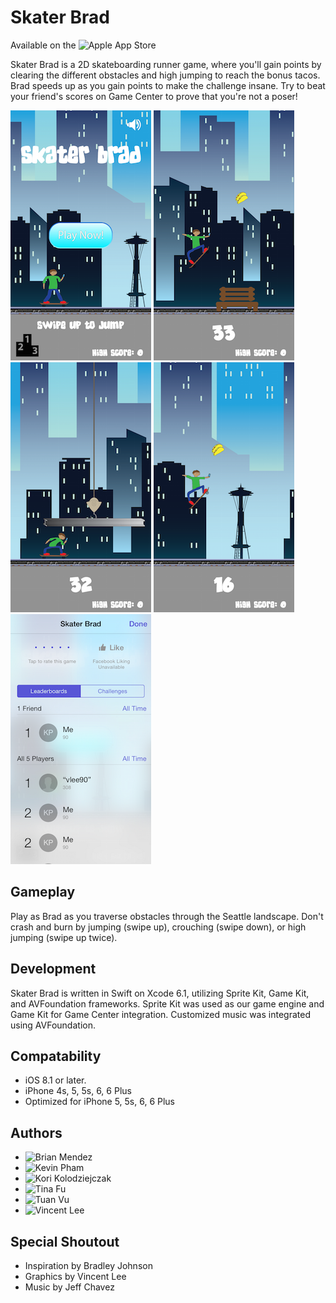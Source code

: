 Skater Brad
==========
Available on the ![Apple App Store](https://itunes.apple.com/us/app/skater-brad/id939780266)

Skater Brad is a 2D skateboarding runner game, where you'll gain points by clearing the different obstacles and high jumping to reach the bonus tacos. Brad speeds up as you gain points to make the challenge insane. Try to beat your friend's scores on Game Center to prove that you're not a poser!

![Start Screen](https://raw.githubusercontent.com/kpham13/AppScreens/master/SkaterBrad/SkaterBrad-001.png)
![Brad Jump](https://raw.githubusercontent.com/kpham13/AppScreens/master/SkaterBrad/SkaterBrad-002.png)
![Brad High Jump](https://raw.githubusercontent.com/kpham13/AppScreens/master/SkaterBrad/SkaterBrad-003.png)
![Brad Crouch](https://raw.githubusercontent.com/kpham13/AppScreens/master/SkaterBrad/SkaterBrad-004.png)
![Game Center](https://raw.githubusercontent.com/kpham13/AppScreens/master/SkaterBrad/SkaterBrad-005.png)

## Gameplay

Play as Brad as you traverse obstacles through the Seattle landscape. Don't crash and burn by jumping (swipe up), crouching (swipe down), or high jumping (swipe up twice).

## Development

Skater Brad is written in Swift on Xcode 6.1, utilizing Sprite Kit, Game Kit, and AVFoundation frameworks. Sprite Kit was used as our game engine and Game Kit for Game Center integration. Customized music was integrated using AVFoundation.

## Compatability

- iOS 8.1 or later.
- iPhone 4s, 5, 5s, 6, 6 Plus
- Optimized for iPhone 5, 5s, 6, 6 Plus

## Authors
- ![Brian Mendez](https://github.com/brmendez)
- ![Kevin Pham](https://github.com/kpham13)
- ![Kori Kolodziejczak](https://github.com/Kolo13)
- ![Tina Fu](https://github.com/TinasFu)
- ![Tuan Vu](https://github.com/tnahvu)
- ![Vincent Lee](https://github.com/vlee90)

## Special Shoutout

- Inspiration by Bradley Johnson
- Graphics by Vincent Lee
- Music by Jeff Chavez

